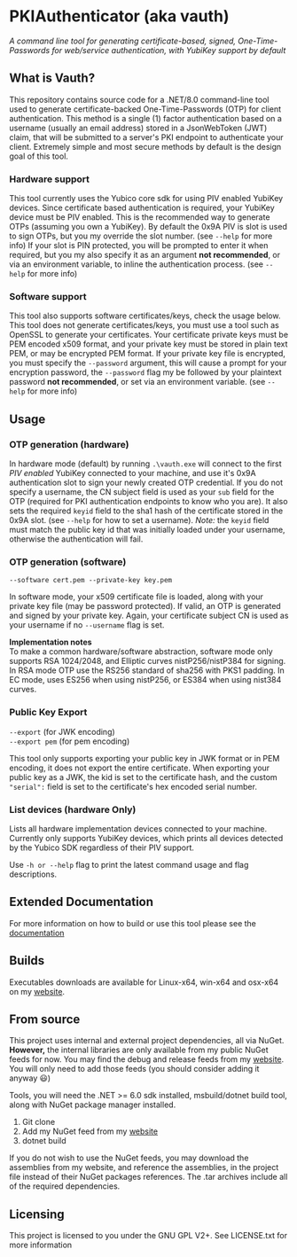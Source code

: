 # PKIAuthenticator (aka vauth)

*A command line tool for generating certificate-based, signed, One-Time-Passwords for web/service authentication, with YubiKey support by default*

## What is Vauth?
This repository contains source code for a .NET/8.0 command-line tool used to generate certificate-backed One-Time-Passwords (OTP) for client authentication. This method is a single (1) factor authentication based on a username (usually an email address) stored in a JsonWebToken (JWT) claim, that will be submitted to a server's PKI endpoint to authenticate your client. Extremely simple and most secure methods by default is the design goal of this tool.

### Hardware support
This tool currently uses the Yubico core sdk for using PIV enabled YubiKey devices. Since certificate based authentication is required, your YubiKey device must be PIV enabled. This is the recommended way to generate OTPs (assuming you own a YubiKey). By default the 0x9A PIV is slot is used to sign OTPs, but you my override the slot number. (see `--help` for more info) If your slot is PIN protected, you will be prompted to enter it when required, but you my also specify it as an argument **not recommended**, or via an environment variable, to inline the authentication process. (see `--help` for more info)

### Software support
This tool also supports software certificates/keys, check the usage below. This tool does not generate certificates/keys, you must use a tool such as OpenSSL to generate your certificates. Your certificate private keys must be PEM encoded x509 format, and your private key must be stored in plain text PEM, or may be encrypted PEM format. If your private key file is encrypted, you must specify the `--password` argument, this will cause a prompt for your encryption password, the `--password` flag my be followed by your plaintext password **not recommended**, or set via an environment variable. (see `--help` for more info) 

## Usage  
### OTP generation (hardware)
In hardware mode (default) by running `.\vauth.exe` will connect to the first *PIV enabled* YubiKey connected to your machine, and use it's 0x9A authentication slot to sign your newly created OTP credential. If you do not specify a username, the CN subject field is used as your `sub` field for the OTP (required for PKI authentication endpoints to know who you are). It also sets the required `keyid` field to the sha1 hash of the certificate stored in the 0x9A slot. (see `--help` for how to set a username). *Note:* the `keyid` field must match the public key id that was initially loaded under your username, otherwise the authentication will fail. 

### OTP generation (software)
`--software cert.pem --private-key key.pem`

In software mode, your x509 certificate file is loaded, along with your private key file (may be password protected). If valid, an OTP is generated and signed by your private key. Again, your certificate subject CN is used as your username if no `--username` flag is set. 

**Implementation notes**  
To make a common hardware/software abstraction, software mode only supports RSA 1024/2048, and Elliptic curves nistP256/nistP384 for signing. In RSA mode OTP use the RS256 standard of sha256 with PKS1 padding. In EC mode, uses ES256 when using nistP256, or ES384 when using nist384 curves. 

### Public Key Export 
`--export` (for JWK encoding)  
`--export pem` (for pem encoding) 

This tool only supports exporting your public key in JWK format or in PEM encoding, it does not export the entire certificate. When exporting your public key as a JWK, the kid is set to the certificate hash, and the custom `"serial":` field is set to the certificate's hex encoded serial number.  

### List devices (hardware Only)
Lists all hardware implementation devices connected to your machine. Currently only supports YubiKey devices, which prints all devices detected by the Yubico SDK regardless of their PIV support.  

Use `-h or --help` flag to print the latest command usage and flag descriptions.  

## Extended Documentation
For more information on how to build or use this tool please see the [documentation](https://www.vaughnnugent.com/resources/software/articles?tags=docs,_PkiAuthenticator)

## Builds
Executables downloads are available for Linux-x64, win-x64 and osx-x64 on my [website](https://www.vaughnnugent.com/resources/software/modules/PkiAuthenticator).

## From source
This project uses internal and external project dependencies, all via NuGet. **However,** the internal libraries are only available from my public NuGet feeds for now. You may find the debug and release feeds from my [website](https://www.vaughnnugent.com/resources/software/modules). You will only need to add those feeds (you should consider adding it anyway :smiley:)

Tools, you will need the .NET >= 6.0 sdk installed, msbuild/dotnet build tool, along with NuGet package manager installed. 

1. Git clone
2. Add my NuGet feed from my [website](https://www.vaughnnugent.com/resources/software/modules)
3. dotnet build

If you do not wish to use the NuGet feeds, you may download the assemblies from my website, and reference the assemblies, in the project file instead of their NuGet packages references. The .tar archives include all of the required dependencies. 

## Licensing
This project is licensed to you under the GNU GPL V2+. See LICENSE.txt for more information  

